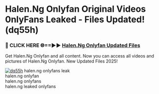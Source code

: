 # Halen.Ng Onlyfan Original Videos 0nlyFans Leaked - Files Updated! (dq55h)

<h3>🔴 CLICK HERE 🌐==►► <a href="https://tinyurl.com/2jnfzry5" rel="nofollow">Halen.Ng Onlyfan Updated Files</a></h3>

Get Halen.Ng Onlyfan and all content. Now you can access all videos and pictures of Halen.Ng Onlyfan. New Updated Files 2025!

[![dq55h](https://i.imgur.com/GyGTBgg.gif)](https://tinyurl.com/2jnfzry5)
halen.ng onlyfans leak<br>
halen.ng onlyfan<br>
halen.ng onlyfans<br>
halen.ng leaked onlyfans